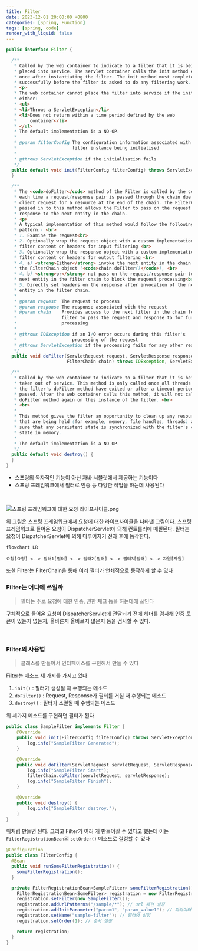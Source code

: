 ```yaml
---
title: Filter
date: 2023-12-01 20:00:00 +0800
categories: [Spring, Function]
tags: [spring, code]
render_with_liquid: false
---
```


```java
public interface Filter {

  /**
   * Called by the web container to indicate to a filter that it is being
   * placed into service. The servlet container calls the init method exactly
   * once after instantiating the filter. The init method must complete
   * successfully before the filter is asked to do any filtering work.
   * <p>
   * The web container cannot place the filter into service if the init method
   * either:
   * <ul>
   * <li>Throws a ServletException</li>
   * <li>Does not return within a time period defined by the web
   *     container</li>
   * </ul>
   * The default implementation is a NO-OP.
   *
   * @param filterConfig The configuration information associated with the
   *                     filter instance being initialised
   *
   * @throws ServletException if the initialisation fails
   */
  public default void init(FilterConfig filterConfig) throws ServletException {
  }

  /**
   * The <code>doFilter</code> method of the Filter is called by the container
   * each time a request/response pair is passed through the chain due to a
   * client request for a resource at the end of the chain. The FilterChain
   * passed in to this method allows the Filter to pass on the request and
   * response to the next entity in the chain.
   * <p>
   * A typical implementation of this method would follow the following
   * pattern:- <br>
   * 1. Examine the request<br>
   * 2. Optionally wrap the request object with a custom implementation to
   * filter content or headers for input filtering <br>
   * 3. Optionally wrap the response object with a custom implementation to
   * filter content or headers for output filtering <br>
   * 4. a) <strong>Either</strong> invoke the next entity in the chain using
   * the FilterChain object (<code>chain.doFilter()</code>), <br>
   * 4. b) <strong>or</strong> not pass on the request/response pair to the
   * next entity in the filter chain to block the request processing<br>
   * 5. Directly set headers on the response after invocation of the next
   * entity in the filter chain.
   *
   * @param request  The request to process
   * @param response The response associated with the request
   * @param chain    Provides access to the next filter in the chain for this
   *                 filter to pass the request and response to for further
   *                 processing
   *
   * @throws IOException if an I/O error occurs during this filter's
   *                     processing of the request
   * @throws ServletException if the processing fails for any other reason
   */
  public void doFilter(ServletRequest request, ServletResponse response,
                       FilterChain chain) throws IOException, ServletException;

  /**
   * Called by the web container to indicate to a filter that it is being
   * taken out of service. This method is only called once all threads within
   * the filter's doFilter method have exited or after a timeout period has
   * passed. After the web container calls this method, it will not call the
   * doFilter method again on this instance of the filter. <br>
   * <br>
   *
   * This method gives the filter an opportunity to clean up any resources
   * that are being held (for example, memory, file handles, threads) and make
   * sure that any persistent state is synchronized with the filter's current
   * state in memory.
   *
   * The default implementation is a NO-OP.
   */
  public default void destroy() {
  }
}

```

* 스프링의 독자적인 기능이 아닌 자바 서블릿에서 제공하는 기능이다
* 스프링 프레임워크에서 필터로 인증 등 다양한 작업을 하는데 사용된다

<br>

![스프링 프레임워크에 대한 요청 라이프사이클.png](https://kimkihyun0206.github.io/backend-logos/assets/img/spring/annotation/Filter.png)

위 그림은 스프링 프레임워크에서 요청에 대한 라이프사이클을 나타낸 그림이다.
스프링 프레임워크로 들어온 요청이 DispatcherServlet에 의해 컨트롤러에 매필된다.
필터는 요청이 DispatcherServlet에 의해 다루어지기 전과 후에 동작한다.

```mermaid
flowchart LR

요청[요청] <--> 필터1[필터] <--> 필터2[필터] <--> 필터3[필터] <--> 자원[자원]
```

또한 Filter는 FilterChain을 통해 여러 필터가 연쇄적으로 동작하게 할 수 있다

### Filter는 어디에 쓰일까

> 필터는 주로 요청에 대한 인증, 권한 체크 등을 하는데에 쓰인다

구체적으로 들어온 요청이 DispatcherServlet에 전달되기 전에 헤더를 검사해 인증 토큰이 있는지 없는지, 올바른지 올바르지 않은지 등을 검사할 수 있다.

<br>

### Filter의 사용법

> 클래스를 만들어서 인터페이스를 구현해서 만들 수 있다

Filter는 메소드 세 가지를 가지고 있다

1. `init()` : 필터가 생성될 때 수행되는 메소드
2. `doFilter()` : Request, Response가 필터를 거칠 때 수행되는 메소드
3. `destroy()` : 필터가 소멸될 때 수행되는 메소드

위 세가지 메소드를 구현하면 필터가 된다

```java
public class SampleFilter implements Filter {
    @Override
    public void init(FilterConfig filterConfig) throws ServletException {
        log.info("SampleFilter Generated");
    }

    @Override
    public void doFilter(ServletRequest servletRequest, ServletResponse servletResponse, FilterChain filterChain) throws IOException, ServletException {
        log.info("SampleFilter Start");
        filterChain.doFilter(servletRequest, servletResponse);
        log.info("SampleFilter Finish");
    }

    @Override
    public void destroy() {
        log.info("SampleFilter destroy.");
    }
}
```

위처럼 만들면 된다.
그리고 Filter가 여러 개 만들어질 수 있다고 했는데 이는 `FilterRegistrationBean`의 `setOrder()` 메소드로 결정할 수 있다

```java
@Configuration
public class FilterConfig {
  @Bean
  public void runSomeFilterRegistration() {
    someFilterRegistration();
  }

  private FilterRegistrationBean<SampleFilter> someFilterRegistration() {
    FilterRegistrationBean<SomeFilter> registration = new FilterRegistrationBean<>();
    registration.setFilter(new SampleFilter());
    registration.addUrlPatterns("/sample/*"); // url 패턴 설정
    registration.addInitParameter("param1", "param_value1"); // 파라미터 설정
    registration.setName("sample-filter"); // 필터명 설정
    registration.setOrder(1); // 순서 설정

    return registration;
  }
}
```
